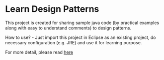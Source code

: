 Learn Design Patterns
=====================

This project is created for sharing sample java code (by practical examples along with easy to understand comments) to design patterns.

How to use? - Just import this project in Eclipse as an existing project, do necessary configuration (e.g. JRE) and use it for learning purpose.

For more detail, please read [here]() 